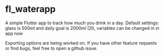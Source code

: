 # fl_waterapp

A simple Flutter app to track how much you drink in a day. 
Default settings: glass is 500ml and daily goal is 2000ml (2l), variables can be changed in in app now

Exporting options are being worked on.
If you have other feature requests or find bugs, feel free to open a github issue.


